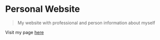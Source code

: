 # Personal Website

> My website with professional and person information about myself

Visit my page [here](http://enochtang.me)

